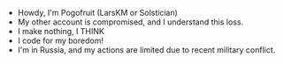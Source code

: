 - Howdy, I'm Pogofruit (LarsKM or Solstician)
- My other account is compromised, and I understand this loss.
- I make nothing, I THINK
- I code for my boredom!
- I'm in Russia, and my actions are limited due to recent military conflict.

<!---
PogofruitKM/PogofruitKM is a ✨ special ✨ repository because its `README.md` (this file) appears on your GitHub profile.
You can click the Preview link to take a look at your changes.
--->
